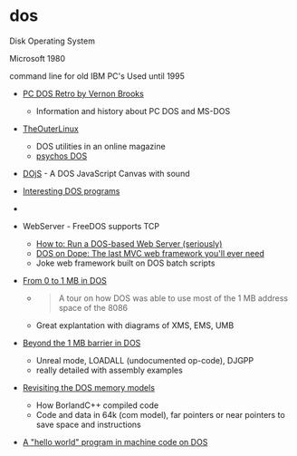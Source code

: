 dos
===

Disk Operating System

Microsoft 1980

command line for old IBM PC's
Used until 1995

* [PC DOS Retro by Vernon Brooks](https://pcdosretro.gitlab.io/)
    * Information and history about PC DOS and MS-DOS

* [TheOuterLinux](https://theouterlinux.gitlab.io/)
    * DOS utilities in an online magazine
    * [psychos DOS](https://psychoslinux.gitlab.io/DOS/INDEX.HTM)


* [DOjS](https://github.com/SuperIlu/DOjS) -  A DOS JavaScript Canvas with sound 
* [Interesting DOS programs](https://dosprograms.info.tt/)
* [](http://www.doshaven.eu/)
* WebServer - FreeDOS supports TCP
    * [How to: Run a DOS-based Web Server (seriously)](https://lunduke.locals.com/post/5022504/how-to-run-a-dos-based-web-server-seriously)
    * [DOS on Dope: The last MVC web framework you'll ever need](https://secretgeek.net/dod_intro)
    * Joke web framework built on DOS batch scripts

* [From 0 to 1 MB in DOS](https://blogsystem5.substack.com/p/from-0-to-1-mb-in-dos)
    * > A tour on how DOS was able to use most of the 1 MB address space of the 8086
    * Great explantation with diagrams of XMS, EMS, UMB
* [Beyond the 1 MB barrier in DOS](https://blogsystem5.substack.com/p/beyond-the-1-mb-barrier-in-dos)
    * Unreal mode, LOADALL (undocumented op-code), DJGPP
    * really detailed with assembly examples
* [Revisiting the DOS memory models](https://blogsystem5.substack.com/p/dos-memory-models)
    * How BorlandC++ compiled code
    * Code and data in 64k (com model), far pointers or near pointers to save space and instructions


* [A "hello world" program in machine code on DOS](https://www.uninformativ.de/blog/postings/2024-09-29/0/POSTING-en.html)

